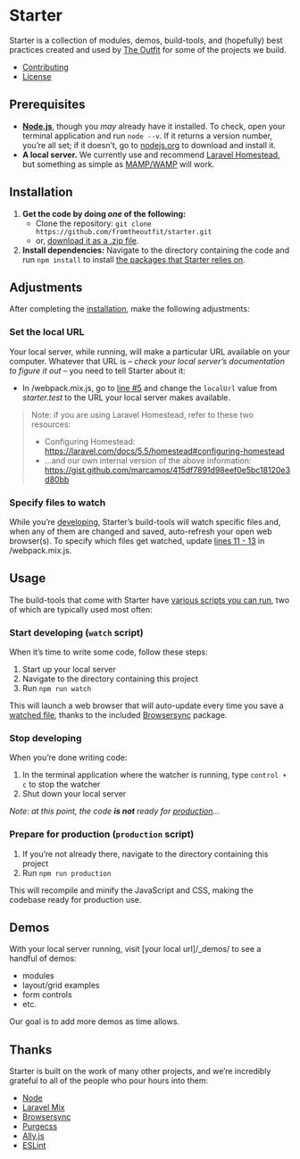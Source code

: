 # Starter

Starter is a collection of modules, demos, build-tools, and (hopefully) best practices created and used by [The Outfit](https://theout.fit/) for some of the projects we build.

* [Contributing](https://github.com/fromtheoutfit/starter/blob/master/CONTRIBUTING.md)
* [License](https://github.com/fromtheoutfit/starter/blob/master/LICENSE)

## Prerequisites

* [**Node.js**](https://nodejs.org/), though you _may_ already have it installed. To check, open your  terminal application and run `node --v`. If it returns a version number, you’re all set; if it doesn’t, go to [nodejs.org](https://nodejs.org/) to download and install it.
* **A local server.** We currently use and recommend [Laravel Homestead](https://laravel.com/docs/5.5/homestead), but something as simple as [MAMP/WAMP](https://www.mamp.info/) will work.

## Installation

1. **Get the code by doing *one* of the following:**
    * Clone the repository: `git clone https://github.com/fromtheoutfit/starter.git`
    * or, [download it as a .zip file](https://github.com/fromtheoutfit/starter/archive/master.zip).
2. **Install dependencies:** Navigate to the directory containing the code and run `npm install` to install [the packages that Starter relies on](https://github.com/fromtheoutfit/starter/blob/master/package.json).

## Adjustments

After completing the [installation](#installation), make the following adjustments:

### Set the local URL

Your local server, while running, will make a particular URL available on your computer. Whatever that URL is – _check your local server’s documentation to figure it out_ – you need to tell Starter about it:

* In /webpack.mix.js, go to [line #5](https://github.com/fromtheoutfit/starter/blob/master/webpack.mix.js#L5) and change the `localUrl` value from _starter.test_ to the URL your local server makes available.

> Note: if you are using Laravel Homestead, refer to these two resources:
>
> * Configuring Homestead: https://laravel.com/docs/5.5/homestead#configuring-homestead
> * …and our own internal version of the above information: https://gist.github.com/marcamos/415df7891d98eef0e5bc18120e3d80bb

### Specify files to watch

While you’re [developing](#start-developing-watch-script), Starter’s build-tools will watch specific files and, when any of them are changed and saved, auto-refresh your open web browser(s). To specify which files get watched, update [lines 11 - 13](https://github.com/fromtheoutfit/starter/blob/master/webpack.mix.js#L11-L13) in /webpack.mix.js.

## Usage

The build-tools that come with Starter have [various scripts you can run](https://github.com/fromtheoutfit/starter/blob/master/package.json#L18), two of which are typically used most often:

### Start developing (`watch` script)

When it’s time to write some code, follow these steps:

1. Start up your local server
2. Navigate to the directory containing this project
3. Run `npm run watch`

This will launch a web browser that will auto-update every time you save a [watched file](#specify-files-to-watch), thanks to the included [Browsersync](https://www.browsersync.io/) package.

### Stop developing

When you’re done writing code:

1. In the terminal application where the watcher is running, type `control + c` to stop the watcher
2. Shut down your local server

_Note: at this point, the code **is not** ready for [production](#prepare-for-production-production-script)…_

### Prepare for production (`production` script)

1. If you’re not already there, navigate to the directory containing this project
2. Run `npm run production`

This will recompile and minify the JavaScript and CSS, making the codebase ready for production use.

## Demos

With your local server running, visit [your local url]/_demos/ to see a handful of demos:

* modules
* layout/grid examples
* form controls
* etc.

Our goal is to add more demos as time allows.

## Thanks

Starter is built on the work of many other projects, and we’re incredibly grateful to all of the people who pour hours into them:

* [Node](https://github.com/nodejs/node)
* [Laravel Mix](https://github.com/JeffreyWay/laravel-mix)
* [Browsersync](https://github.com/BrowserSync/browser-sync)
* [Purgecss](https://github.com/FullHuman/purgecss)
* [Ally.js](https://github.com/medialize/ally.js)
* [ESLint](https://github.com/eslint/eslint)

